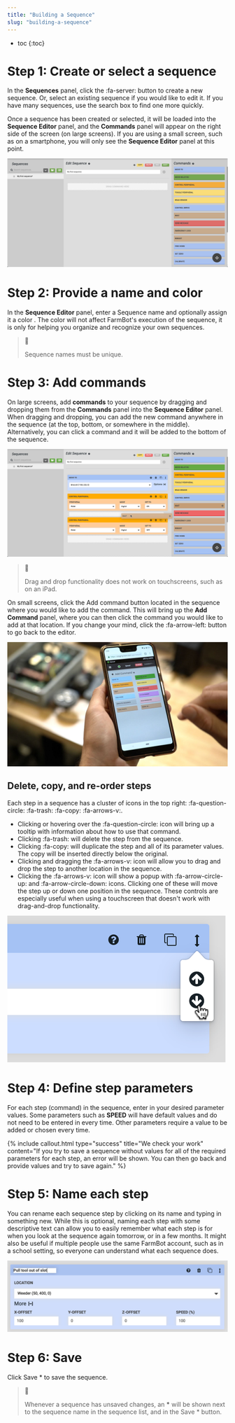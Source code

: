 ```yaml
---
title: "Building a Sequence"
slug: "building-a-sequence"
---
```


* toc
{:toc}

# Step 1: Create or select a sequence
In the **Sequences** panel, click the <span class="fb-button fb-green">:fa-server:</span> button to create a new sequence. Or, select an existing sequence if you would like to edit it. If you have many sequences, use the search box to find one more quickly.

Once a sequence has been created or selected, it will be loaded into the **Sequence Editor** panel, and the **Commands** panel will appear on the right side of the screen (on large screens). If you are using a small screen, such as on a smartphone, you will only see the **Sequence Editor** panel at this point.

![Screen Shot 2020-01-02 at 12.55.37 PM.png](Screen_Shot_2020-01-02_at_12.55.37_PM.png)

# Step 2: Provide a name and color
In the **Sequence Editor** panel, enter a <span class="fb-input">Sequence name</span> and optionally assign it a color <span class="fa fa-circle" style="color: #c68ed2;opacity: 1"></span>. The color will not affect FarmBot's execution of the sequence, it is only for helping you organize and recognize your own sequences.

> 📘
>
> Sequence names must be unique.

# Step 3: Add commands
On large screens, add **commands** to your sequence by dragging and dropping them from the **Commands** panel into the **Sequence Editor** panel. When dragging and dropping, you can add the new command anywhere in the sequence (at the top, bottom, or somewhere in the middle). Alternatively, you can click a command and it will be added to the bottom of the sequence.

![Screen Shot 2020-01-02 at 12.57.28 PM.png](Screen_Shot_2020-01-02_at_12.57.28_PM.png)

> 📘
>
> Drag and drop functionality does not work on touchscreens, such as on an iPad.

On small screens, click the <span class="fb-button fb-gray">Add command</span> button located in the sequence where you would like to add the command. This will bring up the **Add Command** panel, where you can then click the command you would like to add at that location. If you change your mind, click the :fa-arrow-left: button to go back to the editor.

![D_JIv7iWkAA-zAV.jpeg](D_JIv7iWkAA-zAV.jpeg)

## Delete, copy, and re-order steps
Each step in a sequence has a cluster of icons in the top right: :fa-question-circle: :fa-trash: :fa-copy: :fa-arrows-v:.
 * Clicking or hovering over the :fa-question-circle: icon will bring up a tooltip with information about how to use that command.
 * Clicking :fa-trash: will delete the step from the sequence.
 * Clicking :fa-copy: will duplicate the step and all of its parameter values. The copy will be inserted directly below the original.
 * Clicking and dragging the :fa-arrows-v: icon will allow you to drag and drop the step to another location in the sequence.
 * Clicking the :fa-arrows-v: icon will show a popup with :fa-arrow-circle-up: and :fa-arrow-circle-down: icons. Clicking one of these will move the step up or down one position in the sequence. These controls are especially useful when using a touchscreen that doesn't work with drag-and-drop functionality.

![Screen Shot 2019-07-12 at 3.26.22 PM.png](Screen_Shot_2019-07-12_at_3.26.22_PM.png)

# Step 4: Define step parameters
For each step (command) in the sequence, enter in your desired parameter values. Some parameters such as **SPEED** will have default values and do not need to be entered in every time. Other parameters require a value to be added or chosen every time.

{%
include callout.html
type="success"
title="We check your work"
content="If you try to save a sequence without values for all of the required parameters for each step, an error will be shown. You can then go back and provide values and try to save again."
%}

# Step 5: Name each step
You can rename each sequence step by clicking on its name and typing in something new. While this is optional, naming each step with some descriptive text can allow you to easily remember what each step is for when you look at the sequence again tomorrow, or in a few months. It might also be useful if multiple people use the same FarmBot account, such as in a school setting, so everyone can understand what each sequence does.

![Screen Shot 2019-07-12 at 3.07.08 PM.png](Screen_Shot_2019-07-12_at_3.07.08_PM.png)

# Step 6: Save
Click <span class="fb-button fb-green">Save &ast;</span> to save the sequence.

> 📘
>
> Whenever a sequence has unsaved changes, an **&ast;** will be shown next to the sequence name in the sequence list, and in the <span class="fb-button fb-green">Save &ast;</span> button.
